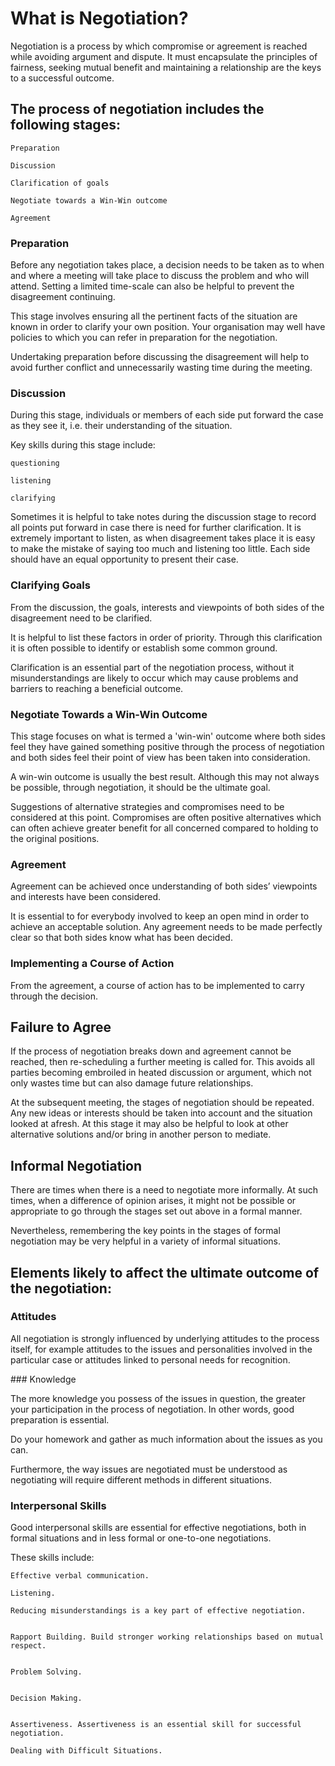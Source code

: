 
# What is Negotiation?

 Negotiation  is a process by which compromise or agreement is reached while avoiding argument and dispute. It must encapsulate  the principles of fairness, seeking mutual benefit and maintaining a relationship are the keys to a successful outcome.


## The process of negotiation includes the following stages:

```
Preparation

Discussion

Clarification of goals

Negotiate towards a Win-Win outcome

Agreement

```

### Preparation

Before any negotiation takes place, a decision needs to be taken as to when and where a meeting will take place to discuss the problem and who will attend.  Setting a limited time-scale can also be helpful to prevent the disagreement continuing.

This stage involves ensuring all the pertinent facts of the situation are known in order to clarify your own position. Your organisation may well have policies to which you can refer in preparation for the negotiation.

Undertaking preparation before discussing the disagreement will help to avoid further conflict and unnecessarily wasting time during the meeting.

### Discussion

During this stage, individuals or members of each side put forward the case as they see it, i.e. their understanding of the situation. 

Key skills during this stage include:

``` 
questioning

listening 

clarifying

```

Sometimes it is helpful to take notes during the discussion stage to record all points put forward in case there is need for further clarification.  It is extremely important to listen, as when disagreement takes place it is easy to make the mistake of saying too much and listening too little.  Each side should have an equal opportunity to present their case.

### Clarifying Goals

From the discussion, the goals, interests and viewpoints of both sides of the disagreement need to be clarified. 

It is helpful to list these factors in order of priority.  Through this clarification it is often possible to identify or establish some common ground. 

Clarification is an essential part of the negotiation process, without it misunderstandings are likely to occur which may cause problems and barriers to reaching a beneficial outcome.


 
### Negotiate Towards a Win-Win Outcome

This stage focuses on what is termed a 'win-win' outcome where both sides feel they have gained something positive through the process of negotiation and both sides feel their point of view has been taken into consideration. 

A win-win outcome is usually the best result. Although this may not always be possible, through negotiation, it should be the ultimate goal.

Suggestions of alternative strategies and compromises need to be considered at this point.  Compromises are often positive alternatives which can often achieve greater benefit for all concerned compared to holding to the original positions.

### Agreement

Agreement can be achieved once understanding of both sides’ viewpoints and interests have been considered. 

It is essential to for everybody involved to keep an open mind in order to achieve an acceptable solution.  Any agreement needs to be made perfectly clear so that both sides know what has been decided.

### Implementing a Course of Action

From the agreement, a course of action has to be implemented to carry through the decision.


## Failure to Agree

If the process of negotiation breaks down and agreement cannot be reached, then re-scheduling a further meeting is called for.  This avoids all parties becoming embroiled in heated discussion or argument, which not only wastes time but can also damage future relationships.

At the subsequent meeting, the stages of negotiation should be repeated.  Any new ideas or interests should be taken into account and the situation looked at afresh.  At this stage it may also be helpful to look at other alternative solutions and/or bring in another person to mediate.


## Informal Negotiation

There are times when there is a need to negotiate more informally.  At such times, when a difference of opinion arises, it might not be possible or appropriate to go through the stages set out above in a formal manner. 

Nevertheless, remembering the key points in the stages of formal negotiation may be very helpful in a variety of informal situations.


## Elements likely to affect the ultimate outcome of the negotiation:


### Attitudes

All negotiation is strongly influenced by underlying attitudes to the process itself, for example attitudes to the issues and personalities involved in the particular case or attitudes linked to personal needs for recognition.

### Knowledge

The more knowledge you possess of the issues in question, the greater your participation in the process of negotiation.  In other words, good preparation is essential.

Do your homework and gather as much information about the issues as you can.

Furthermore, the way issues are negotiated must be understood as negotiating will require different methods in different situations.


### Interpersonal Skills


Good interpersonal skills are essential for effective negotiations, both in formal situations and in less formal or one-to-one negotiations.

These skills include:

```
Effective verbal communication. 

Listening. 

Reducing misunderstandings is a key part of effective negotiation. 


Rapport Building. Build stronger working relationships based on mutual respect. 


Problem Solving. 


Decision Making. 


Assertiveness. Assertiveness is an essential skill for successful negotiation.

Dealing with Difficult Situations. 

```
